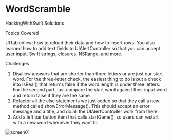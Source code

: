 # WordScramble
HackingWithSwift Solutions

Topics Covered

UITableView: how to reload their data and how to insert rows. 
You also learned how to add text fields to UIAlertController so that you can accept user input.
Swift strings, closures, NSRange, and more.

Challenges

1) Disallow answers that are shorter than three letters or are just our start word. For the three-letter check, the easiest thing to do is put a check into isReal() that returns false if the word length is under three letters. For the second part, just compare the start word against their input word and return false if they are the same.
2) Refactor all the else statements we just added so that they call a new method called showErrorMessage(). This should accept an error message and a title, and do all the UIAlertController work from there.
3) Add a left bar button item that calls startGame(), so users can restart with a new word whenever they want to.

![screen01](https://user-images.githubusercontent.com/49474526/128633269-80fbf929-6d86-4add-981e-1cdfd91d4ea7.png)
